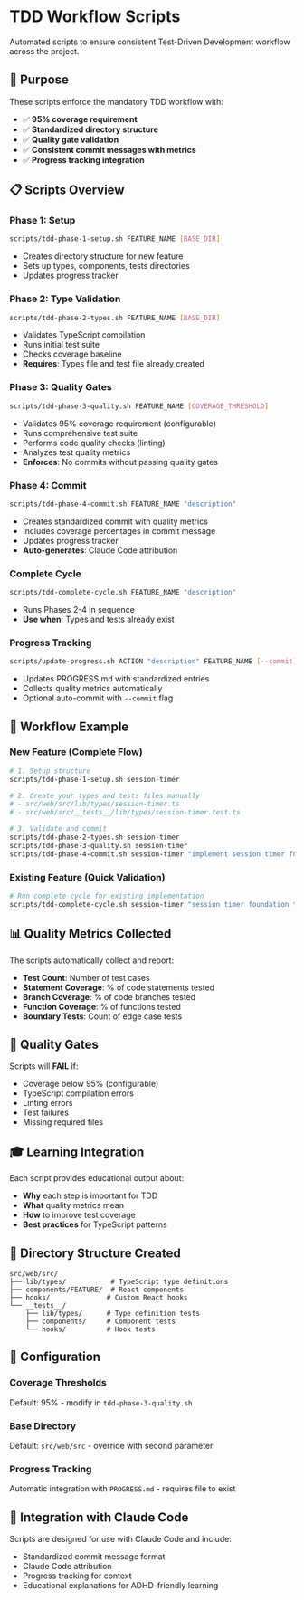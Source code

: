 # TDD Workflow Scripts

Automated scripts to ensure consistent Test-Driven Development workflow across the project.

## 🎯 Purpose

These scripts enforce the mandatory TDD workflow with:
- ✅ **95% coverage requirement** 
- ✅ **Standardized directory structure**
- ✅ **Quality gate validation**
- ✅ **Consistent commit messages with metrics**
- ✅ **Progress tracking integration**

## 📋 Scripts Overview

### Phase 1: Setup
```bash
scripts/tdd-phase-1-setup.sh FEATURE_NAME [BASE_DIR]
```
- Creates directory structure for new feature
- Sets up types, components, tests directories
- Updates progress tracker

### Phase 2: Type Validation  
```bash
scripts/tdd-phase-2-types.sh FEATURE_NAME [BASE_DIR]
```
- Validates TypeScript compilation
- Runs initial test suite
- Checks coverage baseline
- **Requires**: Types file and test file already created

### Phase 3: Quality Gates
```bash
scripts/tdd-phase-3-quality.sh FEATURE_NAME [COVERAGE_THRESHOLD]
```
- Validates 95% coverage requirement (configurable)
- Runs comprehensive test suite
- Performs code quality checks (linting)
- Analyzes test quality metrics
- **Enforces**: No commits without passing quality gates

### Phase 4: Commit
```bash
scripts/tdd-phase-4-commit.sh FEATURE_NAME "description"
```
- Creates standardized commit with quality metrics
- Includes coverage percentages in commit message
- Updates progress tracker
- **Auto-generates**: Claude Code attribution

### Complete Cycle
```bash
scripts/tdd-complete-cycle.sh FEATURE_NAME "description"
```
- Runs Phases 2-4 in sequence
- **Use when**: Types and tests already exist

### Progress Tracking
```bash
scripts/update-progress.sh ACTION "description" FEATURE_NAME [--commit]
```
- Updates PROGRESS.md with standardized entries
- Collects quality metrics automatically
- Optional auto-commit with `--commit` flag

## 🔄 Workflow Example

### New Feature (Complete Flow)
```bash
# 1. Setup structure
scripts/tdd-phase-1-setup.sh session-timer

# 2. Create your types and tests files manually
# - src/web/src/lib/types/session-timer.ts
# - src/web/src/__tests__/lib/types/session-timer.test.ts

# 3. Validate and commit
scripts/tdd-phase-2-types.sh session-timer
scripts/tdd-phase-3-quality.sh session-timer  
scripts/tdd-phase-4-commit.sh session-timer "implement session timer foundation types"
```

### Existing Feature (Quick Validation)
```bash
# Run complete cycle for existing implementation
scripts/tdd-complete-cycle.sh session-timer "session timer foundation types with TDD"
```

## 📊 Quality Metrics Collected

The scripts automatically collect and report:
- **Test Count**: Number of test cases
- **Statement Coverage**: % of code statements tested
- **Branch Coverage**: % of code branches tested  
- **Function Coverage**: % of functions tested
- **Boundary Tests**: Count of edge case tests

## 🚫 Quality Gates

Scripts will **FAIL** if:
- Coverage below 95% (configurable)
- TypeScript compilation errors
- Linting errors
- Test failures
- Missing required files

## 🎓 Learning Integration

Each script provides educational output about:
- **Why** each step is important for TDD
- **What** quality metrics mean
- **How** to improve test coverage
- **Best practices** for TypeScript patterns

## 📁 Directory Structure Created

```
src/web/src/
├── lib/types/           # TypeScript type definitions
├── components/FEATURE/  # React components  
├── hooks/              # Custom React hooks
└── __tests__/
    ├── lib/types/      # Type definition tests
    ├── components/     # Component tests
    └── hooks/          # Hook tests
```

## 🔧 Configuration

### Coverage Thresholds
Default: 95% - modify in `tdd-phase-3-quality.sh`

### Base Directory
Default: `src/web/src` - override with second parameter

### Progress Tracking
Automatic integration with `PROGRESS.md` - requires file to exist

## 🤖 Integration with Claude Code

Scripts are designed for use with Claude Code and include:
- Standardized commit message format
- Claude Code attribution
- Progress tracking for context
- Educational explanations for ADHD-friendly learning
